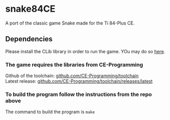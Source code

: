 # snake84CE
A port of the classic game Snake made for the Ti 84-Plus CE.

## Dependencies
Please install the CLib library in order to run the game. YOu may do so [here](https://tiny.cc/clibs).

### The game requires the libraries from CE-Programming
Github of the toolchain: [github.com/CE-Programming/toolchain](https://github.com/CE-Programming/toolchain)
<br />
Latest release: [github.com/CE-Programming/toolchain/releases/latest](https://github.com/CE-Programming/toolchain/releases/latest)

### To build the program follow the instructions from the repo above
The command to build the program is `make`